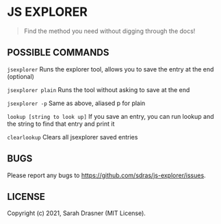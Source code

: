 JS EXPLORER
===========

> Find the method you need without digging through the docs!

## POSSIBLE COMMANDS

`jsexplorer`
Runs the explorer tool, allows you to save the entry at the end (optional)

`jsexplorer plain`
Runs the tool without asking to save at the end

`jsexplorer -p`
Same as above, aliased p for plain

`lookup [string to look up]`
If you save an entry, you can run lookup and the string to find that entry and print it

`clearlookup`
Clears all jsexplorer saved entries

## BUGS

Please report any bugs to https://github.com/sdras/js-explorer/issues.


## LICENSE

Copyright (c) 2021, Sarah Drasner (MIT License).
